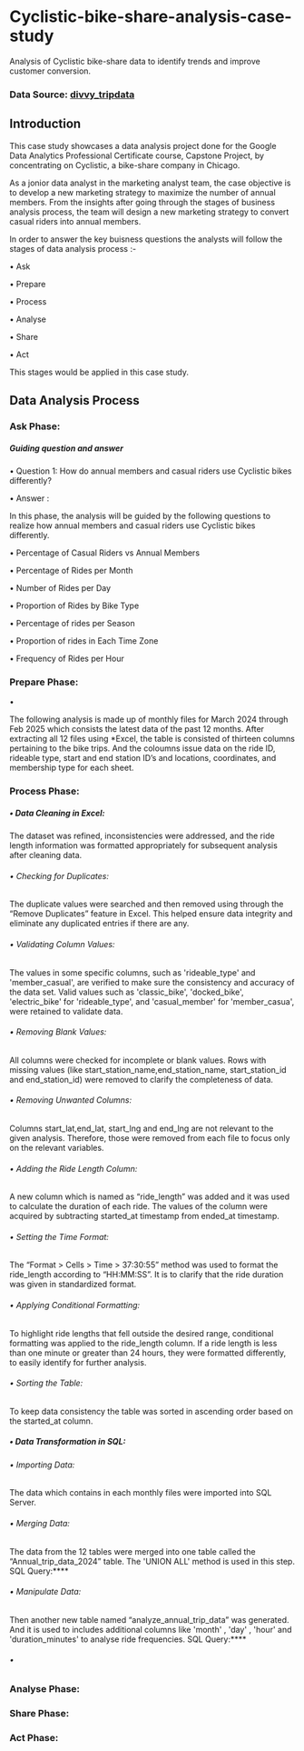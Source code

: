 # Cyclistic-bike-share-analysis-case-study
Analysis of Cyclistic bike-share data to identify trends and improve customer conversion.
 ### Data Source: [divvy_tripdata](https://divvy-tripdata.s3.amazonaws.com/index.html)
## Introduction
This case study showcases a data analysis project done for the Google Data Analytics Professional Certificate course, Capstone Project, by concentrating on Cyclistic, a bike-share company in Chicago.

As a jonior data analyst in the marketing analyst team, the case objective is to develop a new marketing strategy to maximize the number of annual members. From the insights after going through the stages of business analysis process, the team will design a new marketing strategy to convert casual riders into annual members.

In order to answer the key buisness questions the analysts will follow the stages of data analysis process :-
<p>•	Ask </p>
<p>•	Prepare </p>
<p>•	Process  </p>
<p>•	Analyse</p>
<p>•	Share</p>
<p>•	Act  </p>
This stages would be applied in this case study. 

## Data Analysis Process
### Ask Phase:
##### Guiding question and answer
<p>• Question 1: How do annual members and casual riders use Cyclistic bikes differently?
  </p>
<p>• Answer :</p>
In this phase, the analysis will be guided by the following questions to realize how annual members and casual riders use Cyclistic bikes differently. 
<p> </p>
<p>•	Percentage of Casual Riders vs Annual Members </p>
<p>•	Percentage of Rides per Month </p>
<p>•	Number of Rides per Day</p>
<p>•	Proportion of Rides by Bike Type </p>
<p>•	Percentage of rides per Season</p>
<p>•	Proportion of rides in Each Time Zone </p>
<p>•	Frequency of Rides per Hour</p>

### Prepare Phase:
<p> </p> <p>• </p>
The following analysis is made up of monthly files for March 2024 through Feb 2025 which consists the latest data of the past 12 months. 
After extracting all 12 files using *Excel, the table is consisted of thirteen columns pertaining to the bike trips.
And the coloumns issue data on the ride ID, rideable type, start and end station ID’s and locations, coordinates, and membership type for each sheet.


### Process Phase:

##### <p>•	Data Cleaning in Excel: 
The dataset was refined, inconsistencies were addressed, and the ride length information was formatted appropriately for subsequent analysis after cleaning data.</p>

###### <p>• Checking for Duplicates:
The duplicate values were searched and then removed using through the “Remove Duplicates” feature in Excel. This helped ensure data integrity and eliminate any duplicated entries if there are any.</p>
###### <p>• Validating Column Values:
The values in some specific columns, such as 'rideable_type' and 'member_casual', are verified to make sure the consistency and accuracy of the data set. Valid values such as 'classic_bike', 'docked_bike', 'electric_bike' for 'rideable_type', and 'casual_member' for 'member_casua', were retained to validate data.</p>
###### <p>• Removing Blank Values:
All columns were checked for incomplete or blank values. Rows with missing values (like start_station_name,end_station_name, start_station_id and end_station_id) were removed to clarify the completeness of data.</p>
###### <p>• Removing Unwanted Columns: 
Columns start_lat,end_lat, start_lng and end_lng are not relevant to the given analysis. Therefore, those were removed from each file to focus only on the relevant variables.</p>
###### <p>• Adding the Ride Length Column:
A new column which is named as “ride_length” was added and it was used to calculate the duration of each ride. The values of the column were acquired by subtracting started_at timestamp from ended_at timestamp.</p>
###### <p>• Setting the Time Format:
The “Format > Cells > Time > 37:30:55” method was used to format the ride_length according to “HH:MM:SS”. It is to clarify that the ride duration was given in standardized format.</p>
###### <p>• Applying Conditional Formatting:
To highlight ride lengths that fell outside the desired range, conditional formatting was applied to the ride_length column. If a ride length is less than one minute or greater than 24 hours, they were formatted differently, to easily identify for further analysis.</p>
###### <p>• Sorting the Table:
To keep data consistency the table was sorted in ascending order based on the started_at column.</p>

##### <p>•	Data Transformation in SQL: </p>

###### <p>• Importing Data: 
The data which contains in each monthly files were imported into SQL Server.</p>
###### <p>• Merging Data:
The data from the 12 tables were merged into one table called the “Annual_trip_data_2024” table. The 'UNION ALL' method is used in this step.  SQL Query:****  </p>
###### <p>• Manipulate Data: 
Then another new table named “analyze_annual_trip_data” was generated. And it is used to includes additional columns like 'month' , 'day' , 'hour' and 'duration_minutes' to analyse ride frequencies. SQL Query:**** </p>
###### <p>• </p>

### Analyse Phase:
### Share Phase:
### Act Phase:
